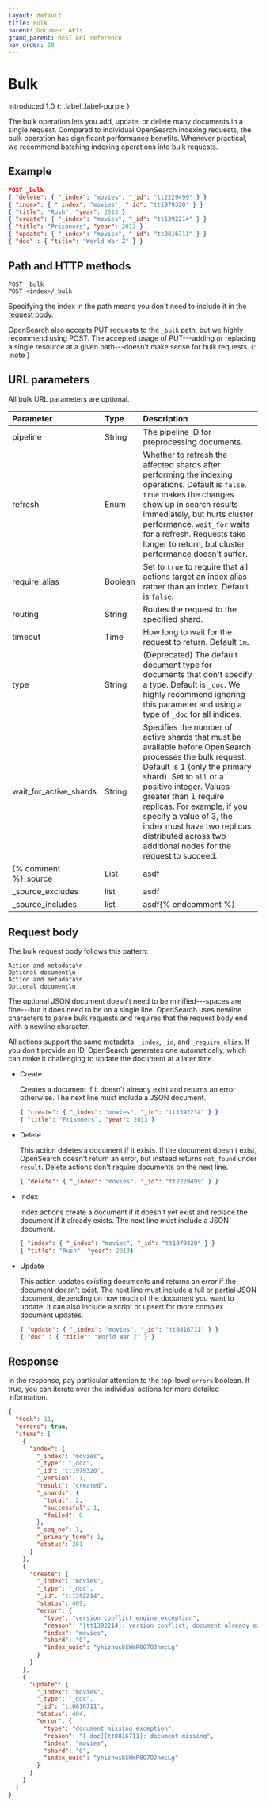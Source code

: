 ```yaml
---
layout: default
title: Bulk
parent: Document APIs
grand_parent: REST API reference
nav_order: 20
---
```


# Bulk
Introduced 1.0
{: .label .label-purple }

The bulk operation lets you add, update, or delete many documents in a single request. Compared to individual OpenSearch indexing requests, the bulk operation has significant performance benefits. Whenever practical, we recommend batching indexing operations into bulk requests.


## Example

```json
POST _bulk
{ "delete": { "_index": "movies", "_id": "tt2229499" } }
{ "index": { "_index": "movies", "_id": "tt1979320" } }
{ "title": "Rush", "year": 2013 }
{ "create": { "_index": "movies", "_id": "tt1392214" } }
{ "title": "Prisoners", "year": 2013 }
{ "update": { "_index": "movies", "_id": "tt0816711" } }
{ "doc" : { "title": "World War Z" } }

```


## Path and HTTP methods

```
POST _bulk
POST <index>/_bulk
```

Specifying the index in the path means you don't need to include it in the [request body]({{site.url}}{{site.baseurl}}/opensearch/rest-api/document-apis/bulk/#request-body).

OpenSearch also accepts PUT requests to the `_bulk` path, but we highly recommend using POST. The accepted usage of PUT---adding or replacing a single resource at a given path---doesn't make sense for bulk requests.
{: .note }


## URL parameters

All bulk URL parameters are optional.

Parameter | Type | Description
:--- | :--- | :---
pipeline | String | The pipeline ID for preprocessing documents.
refresh | Enum | Whether to refresh the affected shards after performing the indexing operations. Default is `false`. `true` makes the changes show up in search results immediately, but hurts cluster performance. `wait_for` waits for a refresh. Requests take longer to return, but cluster performance doesn't suffer.
require_alias | Boolean | Set to `true` to require that all actions target an index alias rather than an index. Default is `false`.
routing | String | Routes the request to the specified shard.
timeout | Time | How long to wait for the request to return. Default `1m`.
type | String | (Deprecated) The default document type for documents that don't specify a type. Default is `_doc`. We highly recommend ignoring this parameter and using a type of `_doc` for all indices.
wait_for_active_shards | String | Specifies the number of active shards that must be available before OpenSearch processes the bulk request. Default is 1 (only the primary shard). Set to `all` or a positive integer. Values greater than 1 require replicas. For example, if you specify a value of 3, the index must have two replicas distributed across two additional nodes for the request to succeed.
{% comment %}_source | List | asdf
_source_excludes | list | asdf
_source_includes | list | asdf{% endcomment %}


## Request body

The bulk request body follows this pattern:

```
Action and metadata\n
Optional document\n
Action and metadata\n
Optional document\n

```

The optional JSON document doesn't need to be minified---spaces are fine---but it does need to be on a single line. OpenSearch uses newline characters to parse bulk requests and requires that the request body end with a newline character.

All actions support the same metadata: `_index`, `_id`, and `_require_alias`. If you don't provide an ID, OpenSearch generates one automatically, which can make it challenging to update the document at a later time.

- Create

  Creates a document if it doesn't already exist and returns an error otherwise. The next line must include a JSON document.

  ```json
  { "create": { "_index": "movies", "_id": "tt1392214" } }
  { "title": "Prisoners", "year": 2013 }
  ```

- Delete

  This action deletes a document if it exists. If the document doesn't exist, OpenSearch doesn't return an error, but instead returns `not_found` under `result`. Delete actions don't require documents on the next line.

  ```json
  { "delete": { "_index": "movies", "_id": "tt2229499" } }
  ```

- Index

  Index actions create a document if it doesn't yet exist and replace the document if it already exists. The next line must include a JSON document.

  ```json
  { "index": { "_index": "movies", "_id": "tt1979320" } }
  { "title": "Rush", "year": 2013}
  ```

- Update

  This action updates existing documents and returns an error if the document doesn't exist. The next line must include a full or partial JSON document, depending on how much of the document you want to update. It can also include a script or upsert for more complex document updates.

  ```json
  { "update": { "_index": "movies", "_id": "tt0816711" } }
  { "doc" : { "title": "World War Z" } }
  ```


## Response

In the response, pay particular attention to the top-level `errors` boolean. If true, you can iterate over the individual actions for more detailed information.

```json
{
  "took": 11,
  "errors": true,
  "items": [
    {
      "index": {
        "_index": "movies",
        "_type": "_doc",
        "_id": "tt1979320",
        "_version": 1,
        "result": "created",
        "_shards": {
          "total": 2,
          "successful": 1,
          "failed": 0
        },
        "_seq_no": 1,
        "_primary_term": 1,
        "status": 201
      }
    },
    {
      "create": {
        "_index": "movies",
        "_type": "_doc",
        "_id": "tt1392214",
        "status": 409,
        "error": {
          "type": "version_conflict_engine_exception",
          "reason": "[tt1392214]: version conflict, document already exists (current version [1])",
          "index": "movies",
          "shard": "0",
          "index_uuid": "yhizhusbSWmP0G7OJnmcLg"
        }
      }
    },
    {
      "update": {
        "_index": "movies",
        "_type": "_doc",
        "_id": "tt0816711",
        "status": 404,
        "error": {
          "type": "document_missing_exception",
          "reason": "[_doc][tt0816711]: document missing",
          "index": "movies",
          "shard": "0",
          "index_uuid": "yhizhusbSWmP0G7OJnmcLg"
        }
      }
    }
  ]
}
```
